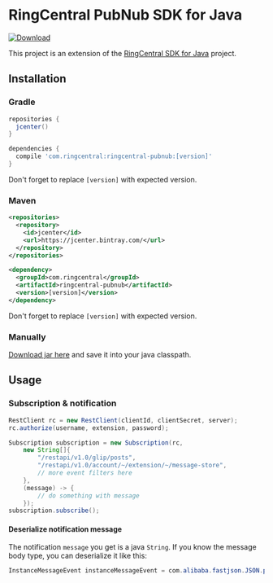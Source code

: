 # RingCentral PubNub SDK for Java

[![Download](https://api.bintray.com/packages/tylerlong/maven/ringcentral-pubnub/images/download.svg)](https://bintray.com/tylerlong/maven/ringcentral-pubnub/_latestVersion)

This project is an extension of the [RingCentral SDK for Java](https://github.com/ringcentral/ringcentral-java) project.


## Installation

### Gradle

```groovy
repositories {
  jcenter()
}

dependencies {
  compile 'com.ringcentral:ringcentral-pubnub:[version]'
}
```

Don't forget to replace `[version]` with expected version.


### Maven

```xml
<repositories>
  <repository>
    <id>jcenter</id>
    <url>https://jcenter.bintray.com/</url>
  </repository>
</repositories>

<dependency>
  <groupId>com.ringcentral</groupId>
  <artifactId>ringcentral-pubnub</artifactId>
  <version>[version]</version>
</dependency>
```

Don't forget to replace `[version]` with expected version.


### Manually

[Download jar here](https://bintray.com/tylerlong/maven/ringcentral-pubnub/_latestVersion) and save it into your java classpath.


## Usage

### Subscription & notification

```java
RestClient rc = new RestClient(clientId, clientSecret, server);
rc.authorize(username, extension, password);

Subscription subscription = new Subscription(rc,
    new String[]{
        "/restapi/v1.0/glip/posts",
        "/restapi/v1.0/account/~/extension/~/message-store",
        // more event filters here
    },
    (message) -> {
        // do something with message
    });
subscription.subscribe();
```


#### Deserialize notification message

The notification `message` you get is a java `String`. If you know the message body type, you can deserialize it like this:

```java
InstanceMessageEvent instanceMessageEvent = com.alibaba.fastjson.JSON.parseObject(message, InstanceMessageEvent.class);
```
